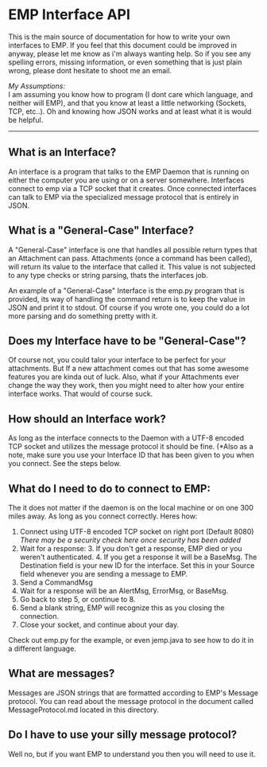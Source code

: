 # EMP Interface API #

This is the main source of documentation for how to write your own interfaces to
EMP. If you feel that this document could be improved in anyway, please let me 
know as i'm always wanting help. So if you see any spelling errors, missing 
information, or even something that is just plain wrong, please dont hesitate to
shoot me an email.

*My Assumptions:*   
I am assuming you know how to program (I dont care which language, and neither
will EMP), and that you know at least a little networking (Sockets, TCP, etc..).
Oh and knowing how JSON works and at least what it is would be helpful.

-------------------------------------------------------------------------------


## What is an Interface? ##

An interface is a program that talks to the EMP Daemon that is running on 
either the computer you are using or on a server somewhere. Interfaces connect
to emp via a TCP socket that it creates. Once connected interfaces can talk to 
EMP via the specialized message protocol that is entirely in JSON.


## What is a "General-Case" Interface? ##

A "General-Case" interface is one that handles all possible return types that an
Attachment can pass. Attachments (once a command has been called), will return 
its value to the interface that called it. This value is not subjected to any
type checks or string parsing, thats the interfaces job. 

An example of a "General-Case" Interface is the emp.py program that is provided,
its way of handling the command return is to keep the value in JSON and print it
to stdout. Of course if you wrote one, you could do a lot more parsing and do 
something pretty with it.


## Does my Interface have to be "General-Case"? ##

Of course not, you could talor your interface to be perfect for your 
attachments. But If a new attachment comes out that has some awesome features
you are kinda out of luck. Also, what if your Attachments ever change the way 
they work, then you might need to alter how your entire interface works. That
would of course suck.


## How should an Interface work? ##

As long as the interface connects to the Daemon with a UTF-8 encoded TCP socket
and utilizes the message protocol it should be fine. (*Also as a note, make sure
you use your Interface ID that has been given to you when you connect. See the 
steps below.


## What do I need to do to connect to EMP: ##

The it does not matter if the daemon is on the local machine or on one 300 miles
away. As long as you connect correctly. Heres how:

1. Connect using UTF-8 encoded TCP socket on right port (Default 8080)   
 *There may be a security check here once security has been added*
2. Wait for a response:
    3. If you don't get a response, EMP died or you weren't authenticated.
    4. If you get a response it will be a BaseMsg. The Destination field is
        your new ID for the interface. Set this in your Source field whenever
        you are sending a message to EMP.
5. Send a CommandMsg
6. Wait for a response will be an AlertMsg, ErrorMsg, or BaseMsg.
7. Go back to step 5, or continue to 8.
8. Send a blank string, EMP will recognize this as you closing the connection.
9. Close your socket, and continue about your day.

Check out emp.py for the example, or even jemp.java to see how to do it in a 
different language.


## What are messages? ##

Messages are JSON strings that are formatted according to EMP's Message 
protocol. You can read about the message protocol in the document called
MessageProtocol.md located in this directory.


## Do I have to use your silly message protocol? ##

Well no, but if you want EMP to understand you then you will need to use it.


